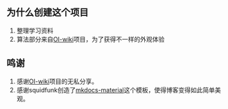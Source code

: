 ## 为什么创建这个项目
1. 整理学习资料
2. 算法部分来自[OI-wiki](https://github.com/OI-wiki/OI-wik)项目，为了获得不一样的外观体验

## 鸣谢
1. 感谢[OI-wiki](https://github.com/OI-wiki/OI-wik)项目的无私分享。
2. 感谢squidfunk创造了[mkdocs-material](https://squidfunk.github.io/mkdocs-material)这个模板，使得博客变得如此简单美观。
